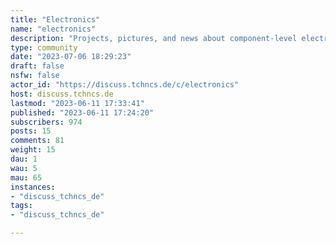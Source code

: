 ```yaml
---
title: "Electronics" 
name: "electronics"
description: "Projects, pictures, and news about component-level electronic circuits "
type: community
date: "2023-07-06 18:29:23"
draft: false
nsfw: false
actor_id: "https://discuss.tchncs.de/c/electronics"
host: discuss.tchncs.de
lastmod: "2023-06-11 17:33:41"
published: "2023-06-11 17:24:20"
subscribers: 974
posts: 15
comments: 81
weight: 15
dau: 1
wau: 5
mau: 65
instances:
- "discuss_tchncs_de"
tags: 
- "discuss_tchncs_de"

---
```

